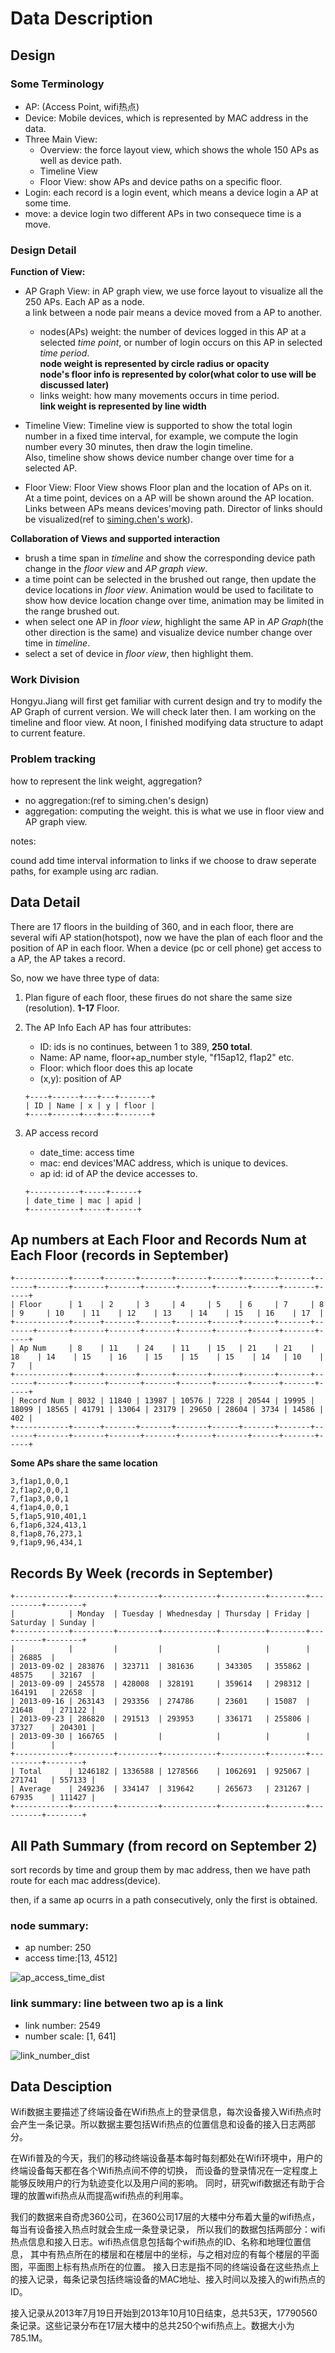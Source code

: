 # Data Description

## Design

### Some Terminology

- AP: (Access Point, wifi热点)
- Device: Mobile devices, which is represented by MAC address in the data.
- Three Main View:
	- Overview: the force layout view, which shows the whole 150 APs as well as device path.
	- Timeline View
	- Floor View: show APs and device paths on a specific floor.
- Login: each record is a login event, which means a device login a AP at some time.
- move: a device login two different APs in two consequece time is a move.

### Design Detail

**Function of View:**

- AP Graph View:
	in AP graph view, we use force layout to visualize all the 250 APs. Each AP as a node.  
	a link between a node pair means a device moved from a AP to another.  
	- nodes(APs) weight: the number of devices logged in this AP at a selected _time point_,
		or number of login occurs on this AP in selected _time period_.  
		**node weight is represented by circle radius or opacity**  
		**node's floor info is represented by color(what color to use will be discussed later)**
  - links weight: how many movements occurs in time period.  
		**link weight is represented by line width**
	
- Timeline View:
	Timeline view is supported to show the total login number in a fixed time interval,
	for example, we compute the login number every 30 minutes, then draw the login timeline.  
	Also, timeline show shows device number change over time for a selected AP.
	
- Floor View:
	Floor View shows Floor plan and the location of APs on it.  
	At a time point, devices on a AP will be shown around the AP location.  
	Links between APs means devices'moving path.
	Director of links should be visualized(ref to [siming.chen's work](http://vis.pku.edu.cn/wiki/visgroup/projects/spatial_temporal_event_vis/weibogeo/version3/start)).

**Collaboration of Views and supported interaction**

- brush a time span in _timeline_ and show the corresponding device path change in the _floor view_ and _AP graph view_.
- a time point can be selected in the brushed out range, then update the device locations in _floor view_.
	Animation would be used to facilitate to show how device location change over time, animation may be limited in the range brushed out.
- when select one AP in _floor view_, highlight the same AP in _AP Graph_(the other direction is the same) and visualize device number change over time in _timeline_.
- select a set of device in _floor view_, then highlight them.

### Work Division

Hongyu.Jiang will first get familiar with current design and try to modify the AP Graph of current version. We will check later then.
I am working on the timeline and floor view. At noon, I finished modifying data structure to adapt to current feature.

### Problem tracking

how to represent the link weight, aggregation?

- no aggregation:(ref to siming.chen's design)
- aggregation: computing the weight. this is what we use in floor view and AP graph view.

notes:

cound add time interval information to links if we choose to draw seperate paths, for example using arc radian.


## Data Detail

There are 17 floors in the building of 360, and in each floor, there are several wifi AP station(hotspot),
now we have the plan of each floor and the position of AP in each floor.
When a device (pc or cell phone) get access to a AP, the AP takes a record.

So, now we have three type of data:

1. Plan figure of each floor, these firues do not share the same size (resolution). **1-17** Floor.

2. The AP Info
	Each AP has four attributes:
	- ID: ids is no continues, between 1 to 389, **250 total**.
	- Name: AP name, floor+ap_number style, "f15ap12, f1ap2" etc.
	- Floor: which floor does this ap locate
	- (x,y): position of AP

	```
	+----+------+---+---+-------+
	| ID | Name | x | y | floor |
	+----+------+---+---+-------+
	```
3. AP access record
	- date_time: access time
	- mac: end devices'MAC address, which is unique to devices.
	- ap id: id of AP the device accesses to.

	```
	+-----------+-----+------+
	| date_time | mac | apid |
	+-----------+-----+------+
	```


## Ap numbers at Each Floor and Records Num at Each Floor (**records in September**)

```
+------------+------+-------+-------+-------+------+-------+-------+-------+-------+-------+-------+-------+-------+-------+------+-------+-----+
| Floor      | 1    | 2     | 3     | 4     | 5    | 6     | 7     | 8     | 9     | 10    | 11    | 12    | 13    | 14    | 15   | 16    | 17  |
+------------+------+-------+-------+-------+------+-------+-------+-------+-------+-------+-------+-------+-------+-------+------+-------+-----+
| Ap Num     | 8    | 11    | 24    | 11    | 15   | 21    | 21    | 18    | 14    | 15    | 16    | 15    | 15    | 15    | 14   | 10    | 7   |
+------------+------+-------+-------+-------+------+-------+-------+-------+-------+-------+-------+-------+-------+-------+------+-------+-----+
| Record Num | 8032 | 11840 | 13987 | 10576 | 7228 | 20544 | 19995 | 18099 | 18565 | 41791 | 13064 | 23179 | 29650 | 28604 | 3734 | 14586 | 402 |
+------------+------+-------+-------+-------+------+-------+-------+-------+-------+-------+-------+-------+-------+-------+------+-------+-----+
```

**Some APs share the same location**

```
3,f1ap1,0,0,1
2,f1ap2,0,0,1
7,f1ap3,0,0,1
4,f1ap4,0,0,1
5,f1ap5,910,401,1
6,f1ap6,324,413,1
8,f1ap8,76,273,1
9,f1ap9,96,434,1
```

## Records By Week (**records in September**)

```
+------------+---------+---------+------------+----------+--------+----------+--------+
|            | Monday  | Tuesday | Whednesday | Thursday | Friday | Saturday | Sunday |
+------------+---------+---------+------------+----------+--------+----------+--------+
|            |         |         |            |          |        |          | 26885  |
| 2013-09-02 | 283876  | 323711  | 381636     | 343305   | 355862 | 48575    | 32167  |
| 2013-09-09 | 245578  | 428008  | 328191     | 359614   | 298312 | 164191   | 22658  |
| 2013-09-16 | 263143  | 293356  | 274786     | 23601    | 15087  | 21648    | 271122 |
| 2013-09-23 | 286820  | 291513  | 293953     | 336171   | 255806 | 37327    | 204301 |
| 2013-09-30 | 166765  |         |            |          |        |          |        |
+------------+---------+---------+------------+----------+--------+----------+--------+
| Total      | 1246182 | 1336588 | 1278566    | 1062691  | 925067 | 271741   | 557133 |
| Average    | 249236  | 334147  | 319642     | 265673   | 231267 | 67935    | 111427 |
+------------+---------+---------+------------+----------+--------+----------+--------+
```

## All Path Summary (**from record on September 2**)

sort records by time and group them by mac address, then we have path route for each mac address(device).

then, if a same ap ocurrs in a path consecutively, only the first is obtained.

### node summary:

- ap number: 250
- access time:[13, 4512]

![ap_access_time_dist](_img/ap_access_time_dist.png)

### link summary: line between two ap is a link

- link number: 2549
- number scale: [1, 641]

![link_number_dist](_img/link_number_dist.png)


## Data Desciption

Wifi数据主要描述了终端设备在Wifi热点上的登录信息，每次设备接入Wifi热点时会产生一条记录。所以数据主要包括Wifi热点的位置信息和设备的接入日志两部分。

在Wifi普及的今天，我们的移动终端设备基本每时每刻都处在Wifi环境中，用户的终端设备每天都在各个Wifi热点间不停的切换，
而设备的登录情况在一定程度上能够反映用户的行为轨迹变化以及用户间的影响。
同时，研究wifi数据还有助于合理的放置wifi热点从而提高wifi热点的利用率。

我们的数据来自奇虎360公司，在360公司17层的大楼中分布着大量的wifi热点，每当有设备接入热点时就会生成一条登录记录，
所以我们的数据包括两部分：wifi热点信息和接入日志。wifi热点信息包括每个wifi热点的ID、名称和地理位置信息，
其中有热点所在的楼层和在楼层中的坐标，与之相对应的有每个楼层的平面图，平面图上标有热点所在的位置。
接入日志是指不同的终端设备在这些热点上的接入记录，每条记录包括终端设备的MAC地址、接入时间以及接入的wifi热点的ID。

接入记录从2013年7月19日开始到2013年10月10日结束，总共53天，17790560条记录。这些记录分布在17层大楼中的总共250个wifi热点上。数据大小为785.1M。
